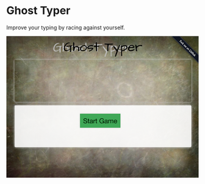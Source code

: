 # Ghost Typer

Improve your typing by racing against yourself.

![Screenshot](/screenshots/main.png?raw=true)